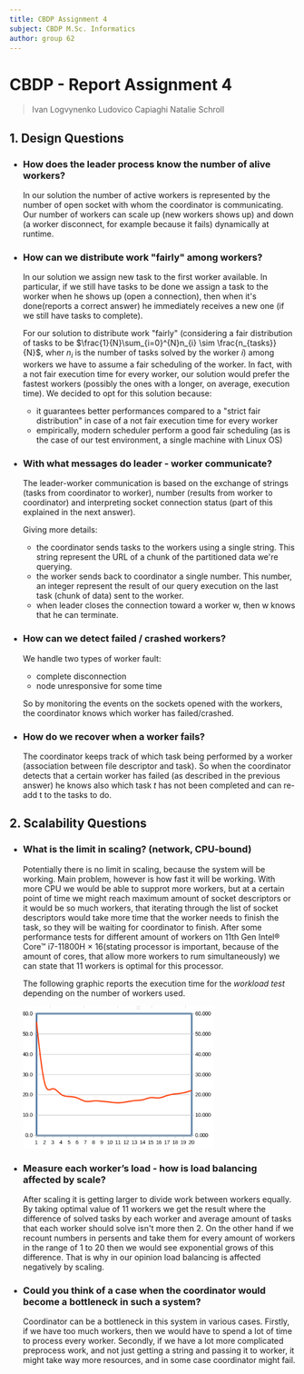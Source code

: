 ```yaml
---
title: CBDP Assignment 4
subject: CBDP M.Sc. Informatics 
author: group 62
---
```


# CBDP - Report Assignment 4

> Ivan Logvynenko
> Ludovico Capiaghi
> Natalie Schroll 

## 1. Design Questions

- ### How does the leader process know the number of alive workers?

  In our solution the number of active workers is represented by the number of open socket with whom the coordinator is communicating. Our number of workers can scale up (new workers shows up) and down (a worker disconnect, for example because it fails) dynamically at runtime.

- ### How can we distribute work "fairly" among workers?

  In our solution we assign new task to the first worker available. In particular, if we still have tasks to be done we assign a task to the worker when he shows up (open a connection), then when it's done(reports a correct answer) he immediately receives a new one (if we still have tasks to complete). 

  For our solution to distribute work "fairly" (considering a fair distribution of tasks to be $\frac{1}{N}\sum_{i=0}^{N}n_{i} \sim \frac{n_{tasks}}{N}$, wher  $n_{i}$ is the number of tasks solved by the worker *i*) among workers we have to assume a fair scheduling of the worker. In fact, with a not fair execution time for every worker, our solution would prefer the fastest workers (possibly the ones with a longer, on average, execution time). We decided to opt for this solution  because:

  - it guarantees better performances compared to a "strict fair distribution" in case of a not fair execution time for every worker
  - empirically, modern scheduler perform a good fair scheduling (as is the case of our test environment, a single machine with Linux OS)
  
- ### With what messages do leader - worker communicate?

  The leader-worker communication is based on the exchange of strings (tasks from coordinator to worker), number (results from worker to coordinator) and interpreting socket connection status (part of this explained in the next answer). 

  Giving more details:

  - the coordinator sends tasks to the workers using a single string. This string represent the URL of a chunk of the partitioned data we're querying. 
  - the worker sends back to coordinator a single number. This number, an integer represent the result of our query execution on the last task (chunk of data) sent to the worker.
  - when leader closes  the connection toward a worker w, then w knows that he can terminate.

- ### How can we detect failed / crashed workers?

  We handle two types of worker fault:

  - complete disconnection
  - node unresponsive for some time

  So by monitoring the events on the sockets opened with the workers, the coordinator knows which worker has failed/crashed.

- ### How do we recover when a worker fails?

  The coordinator keeps track of which task being performed by a worker (association between file descriptor and task). So when the coordinator detects that a certain worker has failed (as described in the previous answer) he knows also which task *t* has not been completed and can re-add t to the tasks to do.

## 2. Scalability Questions

- ### What is the limit in scaling? (network, CPU-bound)
    Potentially there is no limit in scaling, because the system will be working. Main problem, however is how fast it will be working. With more CPU we would be able to supprot more workers, but at a certain point of time we might reach maximum amount of socket descriptors or it would be so much workers, that iterating through the list of socket descriptors would take more time that the worker needs to finish the task, so they will be waiting for coordinator to finish. After some performance tests for different amount of workers on 11th Gen Intel® Core™ i7-11800H × 16(stating processor is important, because of the amount of cores, that allow more workers to rum simultaneously) we can state that 11 workers is optimal for this processor.
    
    The following graphic reports the execution time for the *workload test* depending on the number of workers used.
    
    <img src="screenshots/graphic.png" alt="execution_times" height="250px" />
    
- ### Measure each worker’s load - how is load balancing affected by scale?

    After scaling it is getting larger to divide work between workers equally. By taking optimal value of 11 workers we get the result where the difference of solved tasks by each worker and average amount of tasks that each worker should solve isn't more then 2. On the other hand if we recount numbers in persents and take them for every amount of workers in the range of 1 to 20 then we would see exponential grows of this difference. That is why in our opinion load balancing is affected negatively by scaling.

- ### Could you think of a case when the coordinator would become a bottleneck in such a system?
  
    Coordinator can be a bottleneck in this system in various cases. Firstly, if we have too much workers, then we would have to spend a lot of time to process every worker. Secondly, if we have a lot more complicated preprocess work, and not just getting a string and passing it to worker, it might take way more resources, and in some case coordinator might fail.
